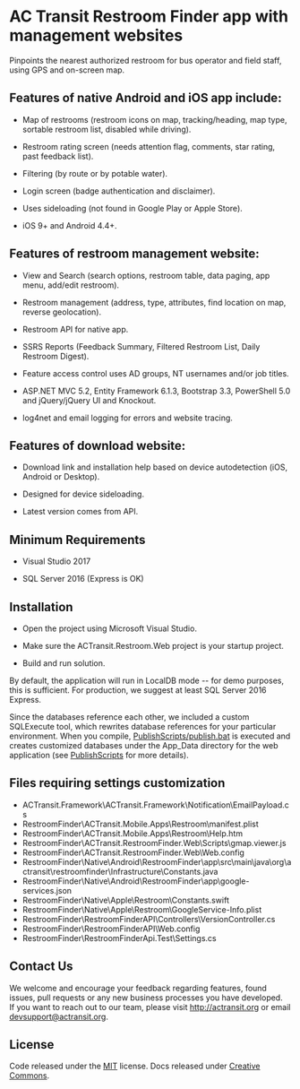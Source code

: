 # AC Transit Restroom Finder app with management websites

Pinpoints the nearest authorized restroom for bus operator and field staff, using GPS and on-screen map.    
   
## Features of native Android and iOS app include:

 * Map of restrooms (restroom icons on map, tracking/heading, map type, sortable restroom list, disabled while driving).

 * Restroom rating screen (needs attention flag, comments, star rating, past feedback list).
 
 * Filtering (by route or by potable water). 

 * Login screen (badge authentication and disclaimer).

 * Uses sideloading (not found in Google Play or Apple Store).

 * iOS 9+ and Android 4.4+.
 
## Features of restroom management website:

 * View and Search (search options, restroom table, data paging, app menu, add/edit restroom).

 * Restroom management (address, type, attributes, find location on map, reverse geolocation).

 * Restroom API for native app.

 * SSRS Reports (Feedback Summary, Filtered Restroom List, Daily Restroom Digest).

 * Feature access control uses AD groups, NT usernames and/or job titles.  

 * ASP.NET MVC 5.2, Entity Framework 6.1.3, Bootstrap 3.3, PowerShell 5.0 and jQuery/jQuery UI and Knockout.

 * log4net and email logging for errors and website tracing.

## Features of download website:

* Download link and installation help based on device autodetection (iOS, Android or Desktop).

* Designed for device sideloading.

* Latest version comes from API.

## Minimum Requirements

 * Visual Studio 2017

 * SQL Server 2016 (Express is OK)

## Installation

 * Open the project using Microsoft Visual Studio.

 * Make sure the ACTransit.Restroom.Web project is your startup project.

 * Build and run solution.

By default, the application will run in LocalDB mode -- for demo purposes, this is sufficient.  For production, we suggest at least SQL Server 2016 Express.

Since the databases reference each other, we included a custom SQLExecute tool, which rewrites database references for your particular environment.  When you compile, [PublishScripts/publish.bat](https://github.com/actransitorg/ACTransit.RestroomFinder/PublishScripts/publish.bat) is executed and creates customized databases under the App_Data directory for the web application (see [PublishScripts](https://github.com/actransitorg/ACTransit.RestroomFinder/PublishScripts) for more details).

## Files requiring settings customization

* ACTransit.Framework\ACTransit.Framework\Notification\EmailPayload.cs
* RestroomFinder\ACTransit.Mobile.Apps\Restroom\manifest.plist
* RestroomFinder\ACTransit.Mobile.Apps\Restroom\Help.htm
* RestroomFinder\ACTransit.RestroomFinder.Web\Scripts\gmap.viewer.js
* RestroomFinder\ACTransit.RestroomFinder.Web\Web.config
* RestroomFinder\Native\Android\RestroomFinder\app\src\main\java\org\actransit\restroomfinder\Infrastructure\Constants.java
* RestroomFinder\Native\Android\RestroomFinder\app\google-services.json
* RestroomFinder\Native\Apple\Restroom\Constants.swift
* RestroomFinder\Native\Apple\Restroom\GoogleService-Info.plist
* RestroomFinder\RestroomFinderAPI\Controllers\VersionController.cs
* RestroomFinder\RestroomFinderAPI\Web.config
* RestroomFinder\RestroomFinderApi.Test\Settings.cs

## Contact Us

We welcome and encourage your feedback regarding features, found issues, pull requests or any new business processes you have developed.  
If you want to reach out to our team, please visit http://actransit.org or email devsupport@actransit.org.

## License

Code released under the [MIT](https://github.com/actransitorg/ACTransit.RestroomFinder/LICENSE.md) license.  Docs released under [Creative Commons](https://github.com/actransitorg/RestroomFinder/docs/LICENSE_CC.md).